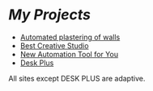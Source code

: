 # *My Projects*    
* [Automated plastering of walls](http://Razocharovaniye.github.io/Github_3/src/)  
* [Best Creative Studio](http://Razocharovaniye.github.io/Github_4/src/)  
* [New Automation Tool for You](http://Razocharovaniye.github.io/Github_5/src/)   
* [Desk Plus](http://Razocharovaniye.github.io/Gh_6/src/index.html)     

All sites except DESK PLUS are adaptive.

